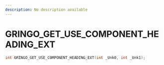 ```yaml
---
description: No description available 
---
```


# GRINGO_GET_USE_COMPONENT_HEADING_EXT

```cpp
int GRINGO_GET_USE_COMPONENT_HEADING_EXT(int _Unk0, int _Unk1);
```